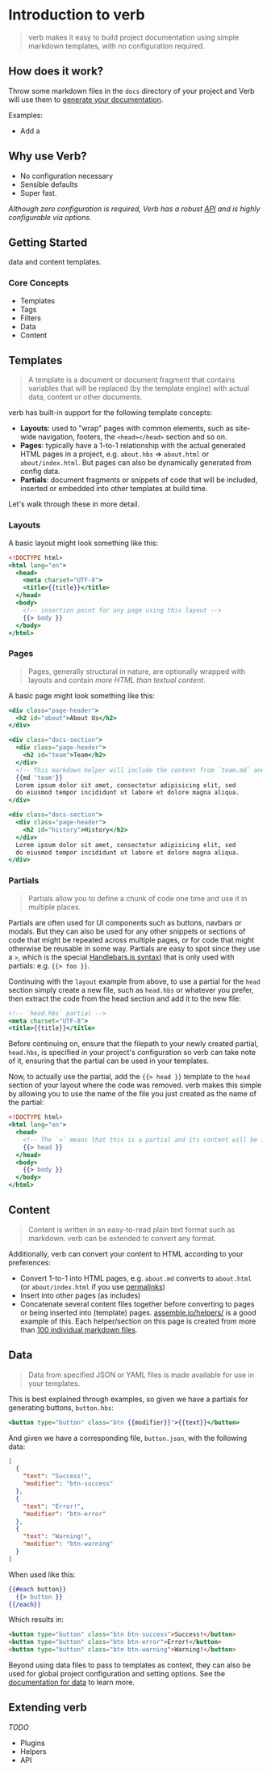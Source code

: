 # Introduction to verb

> verb makes it easy to build project documentation using simple markdown templates, with no configuration required.


## How does it work?

Throw some markdown files in the `docs` directory of your project and Verb will use them to [generate your documentation](#core-concepts).

Examples:

* Add a


## Why use Verb?

* No configuration necessary
* Sensible defaults
* Super fast.

_Although zero configuration is required, Verb has a robust [API](#TODO) and is highly configurable via options._


## Getting Started




data and content templates.




### Core Concepts

* Templates
* Tags
* Filters
* Data
* Content

## Templates

> A template is a document or document fragment that contains variables that will be replaced (by the template engine) with actual data, content or other documents.

verb has built-in support for the following template concepts:

* **Layouts**: used to "wrap" pages with common elements, such as site-wide navigation, footers, the `<head></head>` section and so on.
* **Pages**: typically have a 1-to-1 relationship with the actual generated HTML pages in a project, e.g. `about.hbs` => `about.html` or `about/index.html`. But pages can also be dynamically generated from config data.
* **Partials**: document fragments or snippets of code that will be included, inserted or embedded into other templates at build time.

Let's walk through these in more detail.

### Layouts

A basic layout might look something like this:

```handlebars
<!DOCTYPE html>
<html lang="en">
  <head>
    <meta charset="UTF-8">
    <title>{{title}}</title>
  </head>
  <body>
    <!-- insertion point for any page using this layout -->
    {{> body }}
  </body>
</html>
```

### Pages

> Pages, generally structural in nature, are optionally wrapped with layouts and contain _more HTML than textual content_.

A basic page might look something like this:

```handlebars
<div class="page-header">
  <h2 id="about">About Us</h2>
</div>

<div class="docs-section">
  <div class="page-header">
    <h2 id="team">Team</h2>
  </div>
  <!-- This markdown helper will include the content from `team.md` and convert it to HTML -->
  {{md 'team'}}
  Lorem ipsum dolor sit amet, consectetur adipisicing elit, sed
  do eiusmod tempor incididunt ut labore et dolore magna aliqua.
</div>

<div class="docs-section">
  <div class="page-header">
    <h2 id="history">History</h2>
  </div>
  Lorem ipsum dolor sit amet, consectetur adipisicing elit, sed
  do eiusmod tempor incididunt ut labore et dolore magna aliqua.
</div>
```

### Partials

> Partials allow you to define a chunk of code one time and use it in multiple places.

Partials are often used for UI components such as buttons, navbars or modals. But they can also be used for any other snippets or sections of code that might be repeated across multiple pages, or for code that might otherwise be reusable in some way. Partials are easy to spot since they use a `>`, which is the special [Handlebars.js syntax](http://blog.teamtreehouse.com/handlebars-js-part-2-partials-and-helpers)) that is only used with partials: e.g. `{{> foo }}`.

Continuing with the `layout` example from above, to use a partial for the `head` section simply create a new file, such as `head.hbs` or whatever you prefer, then extract the code from the head section and add it to the new file:

```handlebars
<!-- `head.hbs` partial -->
<meta charset="UTF-8">
<title>{{title}}</title>
```

Before continuing on, ensure that the filepath to your newly created partial, `head.hbs`, is specified in your project's configuration so verb can take note of it, ensuring that the partial can be used in your templates.

Now, to actually use the partial, add the `{{> head }}` template to the `head` section of your layout where the code was removed. verb makes this simple by allowing you to use the name of the file you just created as the name of the partial:

```handlebars
<!DOCTYPE html>
<html lang="en">
  <head>
    <!-- The `>` means that this is a partial and its content will be inserted here. -->
    {{> head }}
  </head>
  <body>
    {{> body }}
  </body>
</html>
```

## Content

> Content is written in an easy-to-read plain text format such as markdown. verb can be extended to convert any format.

Additionally, verb can convert your content to HTML according to your preferences:

* Convert 1-to-1 into HTML pages, e.g. `about.md` converts to `about.html` (or `about/index.html` if you use [permalinks](#TODO))
* Insert into other pages (as includes)
* Concatenate several content files together before converting to pages or being inserted into (template) pages. [assemble.io/helpers/](http://assemble.io/helpers/) is a good example of this. Each helper/section on this page is created from more than [100 individual markdown files][helpers].


## Data

> Data from specified JSON or YAML files is made available for use in your templates.

This is best explained through examples, so given we have a partials for generating buttons, `button.hbs`:

```handlebars
<button type="button" class="btn {{modifier}}">{{text}}</button>
```

And given we have a corresponding file, `button.json`, with the following data:

```json
[
  {
    "text": "Success!",
    "modifier": "btn-success"
  },
  {
    "text": "Error!",
    "modifier": "btn-error"
  },
  {
    "text": "Warning!",
    "modifier": "btn-warning"
  }
]
```

When used like this:

```handlebars
{{#each button}}
  {{> button }}
{{/each}}
```
Which results in:

```html
<button type="button" class="btn btn-success">Success!</button>
<button type="button" class="btn btn-error">Error!</button>
<button type="button" class="btn btn-warning">Warning!</button>
```

Beyond using data files to pass to templates as context, they can also be used for global project configuration and setting options. See the [documentation for data]() to learn more.


## Extending verb

_TODO_

* Plugins
* Helpers
* API


[permalinks]: https://github.com/assemble/assemble-contrib-permalinks
[helpers]: https://github.com/assemble/assemble-docs/tree/master/src/content/helpers